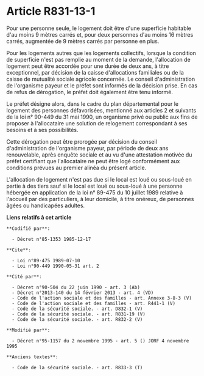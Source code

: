 # Article R831-13-1

Pour une personne seule, le logement doit être d'une superficie habitable d'au moins 9 mètres carrés et, pour deux personnes
d'au moins 16 mètres carrés, augmentée de 9 mètres carrés par personne en plus.

Pour les logements autres que les logements collectifs, lorsque la condition de superficie n'est pas remplie au moment de la
demande, l'allocation de logement peut être accordée pour une durée de deux ans, à titre exceptionnel, par décision de la
caisse d'allocations familiales ou de la caisse de mutualité sociale agricole concernée. Le conseil d'administration de
l'organisme payeur et le préfet sont informés de la décision prise. En cas de refus de dérogation, le préfet doit également
être tenu informé.

Le préfet désigne alors, dans le cadre du plan départemental pour le logement des personnes défavorisées, mentionné aux
articles 2 et suivants de la loi n° 90-449 du 31 mai 1990, un organisme privé ou public aux fins de proposer à l'allocataire
une solution de relogement correspondant à ses besoins et à ses possibilités.

Cette dérogation peut être prorogée par décision du conseil d'administration de l'organisme payeur, par période de deux ans
renouvelable, après enquête sociale et au vu d'une attestation motivée du préfet certifiant que l'allocataire ne peut être
logé conformément aux conditions prévues au premier alinéa du présent article.

L'allocation de logement n'est pas due si le local est loué ou sous-loué en partie à des tiers sauf si le local est loué ou
sous-loué à une personne hébergée en application de la loi n° 89-475 du 10 juillet 1989 relative à l'accueil par des
particuliers, à leur domicile, à titre onéreux, de personnes âgées ou handicapées adultes.

**Liens relatifs à cet article**

	**Codifié par**:

	  - Décret n°85-1353 1985-12-17

	**Cite**:

	  - Loi n°89-475 1989-07-10
	  - Loi n°90-449 1990-05-31 art. 2

	**Cité par**:

	  - Décret n°90-504 du 22 juin 1990 - art. 3 (Ab)
	  - Décret n°2013-140 du 14 février 2013 - art. 4 (VD)
	  - Code de l'action sociale et des familles - art. Annexe 3-8-3 (V)
	  - Code de l'action sociale et des familles - art. R441-1 (V)
	  - Code de la sécurité sociale. - art. D832-1 (V)
	  - Code de la sécurité sociale. - art. R831-19 (V)
	  - Code de la sécurité sociale. - art. R832-2 (V)

	**Modifié par**:

	  - Décret n°95-1157 du 2 novembre 1995 - art. 5 () JORF 4 novembre 1995

	**Anciens textes**:

	  - Code de la sécurité sociale. - art. R833-3 (T)
